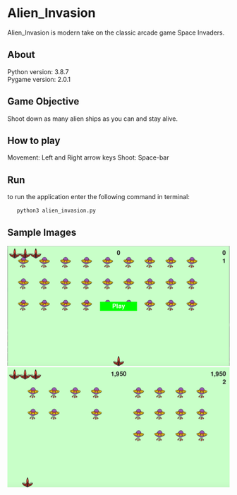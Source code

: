 # Alien_Invasion
 
 Alien_Invasion is modern take on the classic arcade game Space Invaders.
 
 ## About
 Python version: 3.8.7  
 Pygame version: 2.0.1  
 
 ## Game Objective
 Shoot down as many alien ships as you can and stay alive.
 
 ## How to play
 Movement: Left and Right arrow keys
 Shoot: Space-bar
 
 ## Run
 to run the application enter the following command in terminal:
 ```bash
    python3 alien_invasion.py
 ```
 ## Sample Images
 ![Start game](https://github.com/RasbeeTech/Alien_Invasion/blob/main/about/images/readme_image_start.png)  
 ![Game play](https://github.com/RasbeeTech/Alien_Invasion/blob/main/about/images/readme_image_game_play.png)  
 
